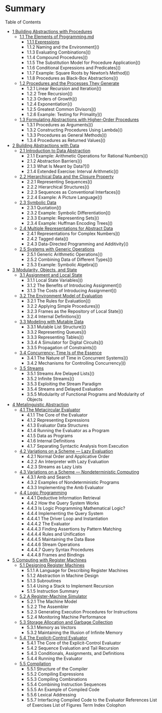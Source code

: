# Summary

Table of Contents

* [1 Building Abstractions with Procedures](README.md)
  * [1.1 The Elements of Programming.md](ch1/README.md)
  	* [1.1.1 Expressions](ch1/1.1TheElementsofProgramming.md)
  	* 1.1.2 Naming and the Environment]()
  	* 1.1.3 Evaluating Combinations]()
  	* 1.1.4 Compound Procedures]()
  	* 1.1.5 The Substitution Model for Procedure Application]()
  	* 1.1.6 Conditional Expressions and Predicates]()
  	* 1.1.7 Example: Square Roots by Newton’s Method]()
  	* 1.1.8 Procedures as Black-Box Abstractions]()
  * [1.2 Procedures and the Processes They Generate](README.md)
  	* 1.2.1 Linear Recursion and Iteration]()
  	* 1.2.2 Tree Recursion]()
  	* 1.2.3 Orders of Growth]()
  	* 1.2.4 Exponentiation]()
  	* 1.2.5 Greatest Common Divisors]()
  	* 1.2.6 Example: Testing for Primality]()
  * [1.3 Formulating Abstractions with Higher-Order Procedures](README.md)
  	* 1.3.1 Procedures as Arguments]()
  	* 1.3.2 Constructing Procedures Using Lambda]()
  	* 1.3.3 Procedures as General Methods]()
  	* 1.3.4 Procedures as Returned Values]()
* [2 Building Abstractions with Data](README.md)
  * [2.1 Introduction to Data Abstraction](README.md)
  	* 2.1.1 Example: Arithmetic Operations for Rational Numbers]()
  	* 2.1.2 Abstraction Barriers]()
  	* 2.1.3 What Is Meant by Data?]()
  	* 2.1.4 Extended Exercise: Interval Arithmetic]()
  * [2.2 Hierarchical Data and the Closure Property](README.md)
  	* 2.2.1 Representing Sequences]()
  	* 2.2.2 Hierarchical Structures]()
  	* 2.2.3 Sequences as Conventional Interfaces]()
  	* 2.2.4 Example: A Picture Language]()
  * [2.3 Symbolic Data](README.md)
  	* 2.3.1 Quotation]()
  	* 2.3.2 Example: Symbolic Differentiation]()
  	* 2.3.3 Example: Representing Sets]()
  	* 2.3.4 Example: Huffman Encoding Trees]()
  * [2.4 Multiple Representations for Abstract Data](README.md)
  	* 2.4.1 Representations for Complex Numbers]()
  	* 2.4.2 Tagged data]()
  	* 2.4.3 Data-Directed Programming and Additivity]()
  * [2.5 Systems with Generic Operations](README.md)
  	* 2.5.1 Generic Arithmetic Operations]()
  	* 2.5.2 Combining Data of Different Types]()
  	* 2.5.3 Example: Symbolic Algebra]()
* [3 Modularity, Objects, and State](README.md)
  * [3.1 Assignment and Local State](README.md)
  	* 3.1.1 Local State Variables]()
  	* 3.1.2 The Benefits of Introducing Assignment]()
  	* 3.1.3 The Costs of Introducing Assignment]()
  * [3.2 The Environment Model of Evaluation](README.md)
  	* 3.2.1 The Rules for Evaluation]()
  	* 3.2.2 Applying Simple Procedures]()
  	* 3.2.3 Frames as the Repository of Local State]()
  	* 3.2.4 Internal Definitions]()
  * [3.3 Modeling with Mutable Data](README.md)
  	* 3.3.1 Mutable List Structure]()
  	* 3.3.2 Representing Queues]()
  	* 3.3.3 Representing Tables]()
  	* 3.3.4 A Simulator for Digital Circuits]()
  	* 3.3.5 Propagation of Constraints]()
  * [3.4 Concurrency: Time Is of the Essence](README.md)
  	* 3.4.1 The Nature of Time in Concurrent Systems]()
  	* 3.4.2 Mechanisms for Controlling Concurrency]()
  * [3.5 Streams](README.md)
  	* 3.5.1 Streams Are Delayed Lists]()
  	* 3.5.2 Infinite Streams]()
  	* 3.5.3 Exploiting the Stream Paradigm
  	* 3.5.4 Streams and Delayed Evaluation
  	* 3.5.5 Modularity of Functional Programs and Modularity of Objects
* [4 Metalinguistic Abstraction](README.md)
  * [4.1 The Metacircular Evaluator](README.md)
  	* 4.1.1 The Core of the Evaluator
  	* 4.1.2 Representing Expressions
  	* 4.1.3 Evaluator Data Structures
  	* 4.1.4 Running the Evaluator as a Program
  	* 4.1.5 Data as Programs
  	* 4.1.6 Internal Definitions
  	* 4.1.7 Separating Syntactic Analysis from Execution
  * [4.2 Variations on a Scheme — Lazy Evaluation](README.md)
  	* 4.2.1 Normal Order and Applicative Order
  	* 4.2.2 An Interpreter with Lazy Evaluation
  	* 4.2.3 Streams as Lazy Lists
  * [4.3 Variations on a Scheme — Nondeterministic Computing](README.md)
  	* 4.3.1 Amb and Search
  	* 4.3.2 Examples of Nondeterministic Programs
  	* 4.3.3 Implementing the Amb Evaluator
  * [4.4 Logic Programming](README.md)
  	* 4.4.1 Deductive Information Retrieval
  	* 4.4.2 How the Query System Works
  	* 4.4.3 Is Logic Programming Mathematical Logic?
  	* 4.4.4 Implementing the Query System
  	* 	4.4.4.1 The Driver Loop and Instantiation
  	* 	4.4.4.2 The Evaluator
  	* 	4.4.4.3 Finding Assertions by Pattern Matching
  	* 	4.4.4.4 Rules and Unification
  	* 	4.4.4.5 Maintaining the Data Base
  	* 	4.4.4.6 Stream Operations
  	* 	4.4.4.7 Query Syntax Procedures
  	* 	4.4.4.8 Frames and Bindings
* [5 Computing with Register Machines](README.md)
  * [5.1 Designing Register Machines](README.md)
  	* 5.1.1 A Language for Describing Register Machines
  	* 5.1.2 Abstraction in Machine Design
  	* 5.1.3 Subroutines
  	* 5.1.4 Using a Stack to Implement Recursion
  	* 5.1.5 Instruction Summary
  * [5.2 A Register-Machine Simulator](README.md)
  	* 5.2.1 The Machine Model
  	* 5.2.2 The Assembler
  	* 5.2.3 Generating Execution Procedures for Instructions
  	* 5.2.4 Monitoring Machine Performance
  * [5.3 Storage Allocation and Garbage Collection](README.md)
  	* 5.3.1 Memory as Vectors
  	* 5.3.2 Maintaining the Illusion of Infinite Memory
  * [5.4 The Explicit-Control Evaluator](README.md)
  	* 5.4.1 The Core of the Explicit-Control Evaluator
  	* 5.4.2 Sequence Evaluation and Tail Recursion
  	* 5.4.3 Conditionals, Assignments, and Definitions
  	* 5.4.4 Running the Evaluator
  * [5.5 Compilation](README.md)
  	* 5.5.1 Structure of the Compiler
  	* 5.5.2 Compiling Expressions
  	* 5.5.3 Compiling Combinations
  	* 5.5.4 Combining Instruction Sequences
  	* 5.5.5 An Example of Compiled Code
  	* 5.5.6 Lexical Addressing
  	* 5.5.7 Interfacing Compiled Code to the Evaluator
References
List of Exercises
List of Figures
Term Index
Colophon
